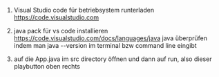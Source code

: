 1. Visual Studio code für betriebsystem runterladen https://code.visualstudio.com

2. java pack für vs code installieren https://code.visualstudio.com/docs/languages/java
java überprüfen indem man java --version im terminal bzw command line eingibt

3. auf die App.java im src directory öffnen und dann auf run, also dieser playbutton oben rechts